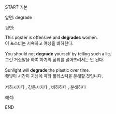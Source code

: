 START
기본

앞면:
degrade


뒷면:
<div>This poster is offensive and <b>degrades</b> women. </div><div>이 포스터는 저속하고 여성을 비하한다.</div><div><br></div><div><div>You should not <strong>degrade</strong> yourself by telling such a lie. </div><div><div>그런 거짓말을 하여 자기의 품위를 떨어뜨려서는 안 된다.</div></div></div><div><br></div><div><div>Sunlight will <b>degrade </b>the plastic over time.<br></div><div><div>햇빛이 시간이 지남에 따라 플라스틱을 분해할 것입니다.</div></div></div><div><br></div><div>저하시키다 , 강등시키다 , 비하하다 ,  분해하다</div>


해석:

END